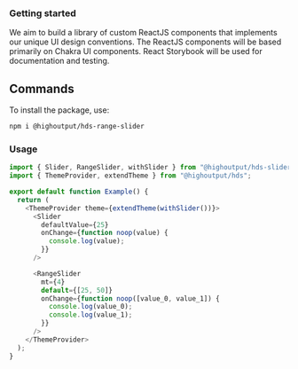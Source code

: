 ### Getting started

We aim to build a library of custom ReactJS components that implements our unique UI design conventions. The ReactJS components will be based primarily on Chakra UI components. React Storybook will be used for documentation and testing.

## Commands

To install the package, use:

```bash
npm i @highoutput/hds-range-slider
```

### Usage

```typescript
import { Slider, RangeSlider, withSlider } from "@highoutput/hds-slider";
import { ThemeProvider, extendTheme } from "@highoutput/hds";

export default function Example() {
  return (
    <ThemeProvider theme={extendTheme(withSlider())}>
      <Slider
        defaultValue={25}
        onChange={function noop(value) {
          console.log(value);
        }}
      />

      <RangeSlider
        mt={4}
        default={[25, 50]}
        onChange={function noop([value_0, value_1]) {
          console.log(value_0);
          console.log(value_1);
        }}
      />
    </ThemeProvider>
  );
}
```
